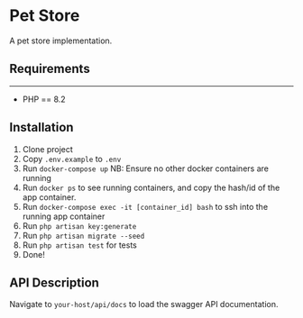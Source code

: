 # Pet Store

A pet store implementation.

## Requirements
------------
 - PHP == 8.2

Installation
------------
1. Clone project
2. Copy `.env.example` to `.env`
3. Run `docker-compose up` NB: Ensure no other docker containers are running
4. Run `docker ps` to see running containers, and copy the hash/id of the app container.
5. Run `docker-compose exec -it [container_id] bash` to ssh into the running app container
6. Run `php artisan key:generate`
7. Run `php artisan migrate --seed`
8. Run `php artisan test` for tests
9. Done!

API Description
---------------
Navigate to `your-host/api/docs` to load the swagger API documentation.

